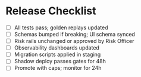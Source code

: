 # Release Checklist

- [ ] All tests pass; golden replays updated
- [ ] Schemas bumped if breaking; UI schema synced
- [ ] Risk rails unchanged or approved by Risk Officer
- [ ] Observability dashboards updated
- [ ] Migration scripts applied in staging
- [ ] Shadow deploy passes gates for 48h
- [ ] Promote with caps; monitor for 24h
